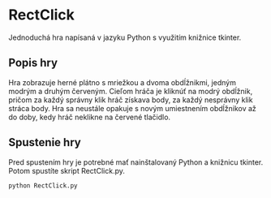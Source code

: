 # RectClick

Jednoduchá hra napísaná v jazyku Python s využitím knižnice tkinter.

## Popis hry

Hra zobrazuje herné plátno s mriežkou a dvoma obdĺžnikmi, jedným modrým a druhým červeným. Cieľom hráča je kliknúť na modrý obdĺžnik, pričom za každý správny klik hráč získava body, za každý nesprávny klik stráca body. Hra sa neustále opakuje s novým umiestnením obdĺžnikov až do doby, kedy hráč neklikne na červené tlačidlo.

## Spustenie hry

Pred spustením hry je potrebné mať nainštalovaný Python a knižnicu tkinter. Potom spustíte skript RectClick.py.

```bash
python RectClick.py

